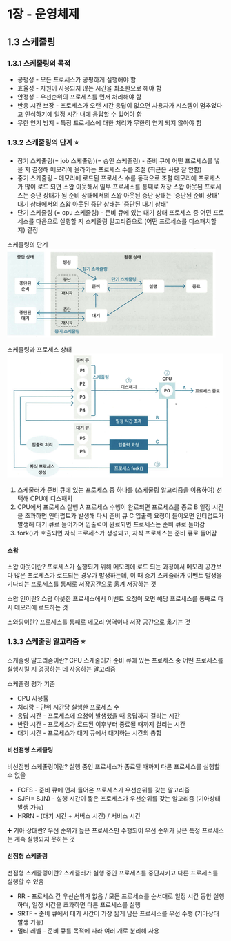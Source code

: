 # 1장 - 운영체제

## 1.3 스케줄링

### 1.3.1 스케줄링의 목적

* 공평성 - 모든 프로세스가 공평하게 실행해야 함
* 효율성 - 자원이 사용되지 않는 시간을 최소한으로 해야 함
* 안정성 - 우선순위의 프로세스를 먼저 처리해야 함
* 반응 시간 보장 - 프로세스가 오랜 시간 응답이 없으면 사용자가 시스템이 멈추었다고 인식하기에 일정 시간 내에 응답할 수 있어야 함
* 무한 연기 방지 - 특정 프로세스에 대한 처리가 무한히 연기 되지 않아야 함

### 1.3.2 스케줄링의 단계 ⭐

* 장기 스케줄링(= job 스케줄링)(= 승인 스케줄링) - 준비 큐에 어떤 프로세스를 넣을 지 결정해 메모리에 올라가는 프로세스 수를 조절 (최근은 사용 잘 안함)
* 중기 스케줄링 - 메모리에 로드된 프로세스 수를 동적으로 조절
    메모리에 프로세스가 많이 로드 되면 스왑 아웃해서 일부 프로세스를 통째로 저장
    스왑 아웃된 프로세스는 중단 상태가 됨
    준비 상태에서의 스왑 아웃된 중단 상태는 '중단된 준비 상태'
    대기 상태에서의 스왑 아웃된 중단 상태는 '중단된 대기 상태'
* 단기 스케줄링 (= cpu 스케줄링) - 준비 큐에 있는 대기 상태 프로세스 중 어떤 프로세스를 다음으로 실행할 지 스케줄링 알고리즘으로 (어떤 프로세스를 디스패치할 지) 결정

스케줄링의 단계
![Alt text](scheduling_step.png)

스케줄링과 프로세스 상태
![Alt text](scheduling.png)

1. 스케줄러가 준비 큐에 있는 프로세스 중 하나를 (스케줄링 알고리즘을 이용하여) 선택해 CPU에 디스패치
2. CPU에서 프로세스 실행
A 프로세스 수행이 완료되면 프로세스를 종료
B 일정 시간을 초과하면 인터럽트가 발생해 다시 준비 큐
C 입출력 요청이 들어오면 인터럽트가 발생해 대기 큐로 들어가며 입출력이 완료되면 프로세스는 준비 큐로 들어감
3. fork()가 호출되면 자식 프로세스가 생성되고, 자식 프로세스는 준비 큐로 들어감

#### 스왑

스왑 아웃이란? 프로세스가 실행되기 위해 메모리에 로드 되는 과정에서 메모리 공간보다 많은 프로세스가 로드되는 경우가 발생하는데, 이 때 중기 스케줄러가 이벤트 발생을 기다리는 프로세스를 통째로 저장공간으로 옮겨 저장하는 것

스왑 인이란? 스왑 아웃한 프로세스에서 이벤트 요청이 오면 해당 프로세스를 통째로 다시 메모리에 로드하는 것

스와핑이란? 프로세스를 통째로 메모리 영역이나 저장 공간으로 옮기는 것

### 1.3.3 스케줄링 알고리즘 ⭐

 스케줄링 알고리즘이란? CPU 스케줄러가 준비 큐에 있는 프로세스 중 어떤 프로세스를 실행시킬 지 경정하는 데 사용하는 알고리즘

스케줄링 평가 기준

* CPU 사용률
* 처리량 - 단위 시간당 실행한 프로세스 수
* 응답 시간 - 프로세스에 요청이 발생했을 때 응답까지 걸리는 시간
* 반환 시간 - 프로세스가 로드된 이후부터 종료될 때까지 걸리는 시간
* 대기 시간 - 프로세스가 대기 큐에서 대기하는 시간의 총합

#### 비선점형 스케줄링

비선점형 스케줄링이란? 실행 중인 프로세스가 종료될 때까지 다른 프로세스를 실행할 수 없을

* FCFS - 준비 큐에 먼저 들어온 프로세스가 우선순위를 갖는 알고리즘
* SJF(= SJN) - 실행 시간이 짧은 프로세스가 우선순위를 갖는 알고리즘 (기아상태 발생 가능)
* HRRN - (대기 시간 + 서버스 시간) / 서비스 시간

➕ 기아 상태란? 우선 순위가 높은 프로세스만 수행되어 우선 순위가 낮은 특정 프로세스는 계속 실행되지 못하는 것

#### 선점형 스케줄링

선점형 스케줄링이란? 스케줄러가 실행 중인 프로세스를 중단시키고 다른 프로세스를 실행할 수 있음

* RR - 프로세스 간 우선순위가 없음 / 모든 프로세스를 순서대로 일정 시간 동안 실행하며, 일정 시간을 초과하면 다른 프로세스를 실행
* SRTF - 준비 큐에서 대기 시간이 가장 짧게 남은 프로세스를 우선 수행 (기아상태 발생 가능)
* 멀티 레벨 - 준비 큐를 목적에 따라 여러 개로 분리해 사용